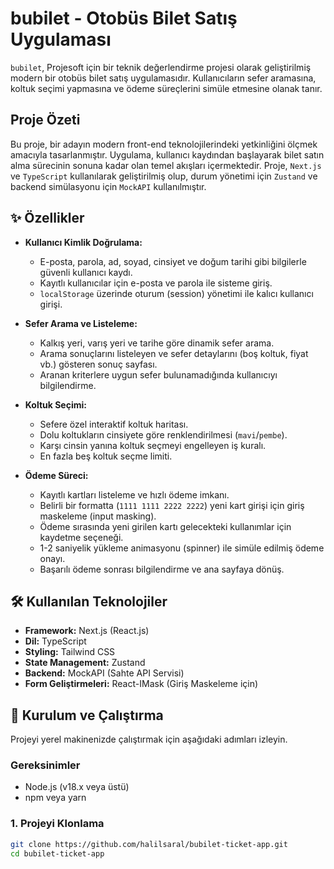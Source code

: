 # bubilet - Otobüs Bilet Satış Uygulaması

`bubilet`, Projesoft için bir teknik değerlendirme projesi olarak geliştirilmiş modern bir otobüs bilet satış uygulamasıdır. Kullanıcıların sefer aramasına, koltuk seçimi yapmasına ve ödeme süreçlerini simüle etmesine olanak tanır.

## Proje Özeti

Bu proje, bir adayın modern front-end teknolojilerindeki yetkinliğini ölçmek amacıyla tasarlanmıştır. Uygulama, kullanıcı kaydından başlayarak bilet satın alma sürecinin sonuna kadar olan temel akışları içermektedir. Proje, `Next.js` ve `TypeScript` kullanılarak geliştirilmiş olup, durum yönetimi için `Zustand` ve backend simülasyonu için `MockAPI` kullanılmıştır.

## ✨ Özellikler

- **Kullanıcı Kimlik Doğrulama:**

  - E-posta, parola, ad, soyad, cinsiyet ve doğum tarihi gibi bilgilerle güvenli kullanıcı kaydı.
  - Kayıtlı kullanıcılar için e-posta ve parola ile sisteme giriş.
  - `localStorage` üzerinde oturum (session) yönetimi ile kalıcı kullanıcı girişi.

- **Sefer Arama ve Listeleme:**

  - Kalkış yeri, varış yeri ve tarihe göre dinamik sefer arama.
  - Arama sonuçlarını listeleyen ve sefer detaylarını (boş koltuk, fiyat vb.) gösteren sonuç sayfası.
  - Aranan kriterlere uygun sefer bulunamadığında kullanıcıyı bilgilendirme.

- **Koltuk Seçimi:**

  - Sefere özel interaktif koltuk haritası.
  - Dolu koltukların cinsiyete göre renklendirilmesi (`mavi`/`pembe`).
  - Karşı cinsin yanına koltuk seçmeyi engelleyen iş kuralı.
  - En fazla beş koltuk seçme limiti.

- **Ödeme Süreci:**
  - Kayıtlı kartları listeleme ve hızlı ödeme imkanı.
  - Belirli bir formatta (`1111 1111 2222 2222`) yeni kart girişi için giriş maskeleme (input masking).
  - Ödeme sırasında yeni girilen kartı gelecekteki kullanımlar için kaydetme seçeneği.
  - 1-2 saniyelik yükleme animasyonu (spinner) ile simüle edilmiş ödeme onayı.
  - Başarılı ödeme sonrası bilgilendirme ve ana sayfaya dönüş.

## 🛠️ Kullanılan Teknolojiler

- **Framework:** Next.js (React.js)
- **Dil:** TypeScript
- **Styling:** Tailwind CSS
- **State Management:** Zustand
- **Backend:** MockAPI (Sahte API Servisi)
- **Form Geliştirmeleri:** React-IMask (Giriş Maskeleme için)

## 🚀 Kurulum ve Çalıştırma

Projeyi yerel makinenizde çalıştırmak için aşağıdaki adımları izleyin.

### Gereksinimler

- Node.js (v18.x veya üstü)
- npm veya yarn

### 1. Projeyi Klonlama

```bash
git clone https://github.com/halilsaral/bubilet-ticket-app.git
cd bubilet-ticket-app
```

